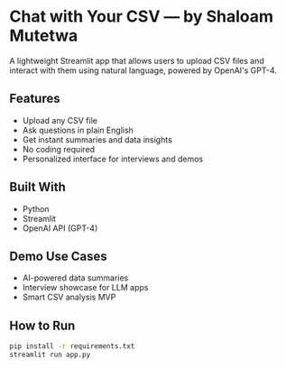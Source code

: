 # Chat with Your CSV — by Shaloam Mutetwa

A lightweight Streamlit app that allows users to upload CSV files and interact with them using natural language, powered by OpenAI's GPT-4.

## Features
- Upload any CSV file
- Ask questions in plain English
- Get instant summaries and data insights
- No coding required
- Personalized interface for interviews and demos

## Built With
- Python
- Streamlit
- OpenAI API (GPT-4)

##  Demo Use Cases
- AI-powered data summaries
- Interview showcase for LLM apps
- Smart CSV analysis MVP

## How to Run

```bash
pip install -r requirements.txt
streamlit run app.py



